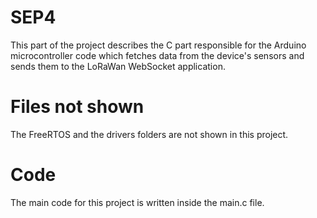 # SEP4
This part of the project describes the C part responsible for the Arduino microcontroller code which fetches data from the device's sensors and sends them to the LoRaWan WebSocket application.

# Files not shown
The FreeRTOS and the drivers folders are not shown in this project.

# Code
The main code for this project is written inside the main.c file.
